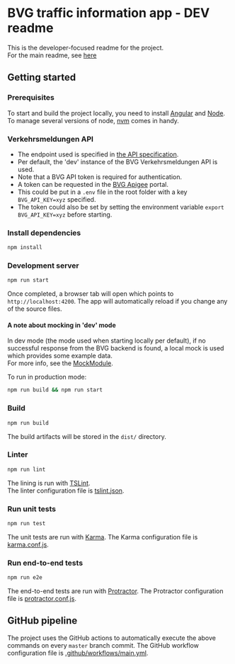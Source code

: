 # BVG traffic information app - DEV readme
This is the developer-focused readme for the project.  
For the main readme, see [here](https://github.com/olof-nord/bvg-traffic-information-app/blob/master/README.md)

## Getting started

### Prerequisites
To start and build the project locally, you need to install [Angular](https://github.com/angular/angular) and [Node](https://github.com/nodejs/node).
To manage several versions of node, [nvm](https://github.com/nvm-sh/nvm) comes in handy.

### Verkehrsmeldungen API
- The endpoint used is specified in [the API specification](https://github.com/olof-nord/bvg-traffic-information-app/blob/master/api/spec.yaml).
- Per default, the 'dev' instance of the BVG Verkehrsmeldungen API is used.
- Note that a BVG API token is required for authentication. 
- A token can be requested in the [BVG Apigee](https://bvg-nonprod-devel.apigee.io) portal.
- This could be put in a `.env` file in the root folder with a key `BVG_API_KEY=xyz` specified.
- The token could also be set by setting the environment variable `export BVG_API_KEY=xyz` before starting.

### Install dependencies 
```sh
npm install
```

### Development server
```sh
npm run start
```

Once completed, a browser tab will open which points to `http://localhost:4200`. The app will automatically reload if you change any of the source files.

#### A note about mocking in 'dev' mode
In dev mode (the mode used when starting locally per default), if no successful response from the BVG backend is found, a local mock is used
which provides some example data.  
For more info, see the [MockModule](https://github.com/olof-nord/bvg-traffic-information-app/blob/master/traffic-information-app/src/app/config/mock/mock.module.ts). 

To run in production mode:  
```sh
npm run build && npm run start
```

### Build
```sh
npm run build
```

The build artifacts will be stored in the `dist/` directory.

### Linter
```sh
npm run lint
```

The lining is run with [TSLint](https://github.com/palantir/tslint).  
The linter configuration file is [tslint.json](https://github.com/olof-nord/bvg-traffic-information-app/blob/master/traffic-information-app/tslint.json).

### Run unit tests
```sh
npm run test
``` 
The unit tests are run with [Karma](https://karma-runner.github.io).
The Karma configuration file is [karma.conf.js](https://github.com/olof-nord/bvg-traffic-information-app/blob/master/traffic-information-app/karma.conf.js).

### Run end-to-end tests
```sh
npm run e2e
```

The end-to-end tests are run with [Protractor](http://www.protractortest.org/).
The Protractor configuration file is [protractor.conf.js](https://github.com/olof-nord/bvg-traffic-information-app/blob/master/traffic-information-app/e2e/protractor.conf.js).

## GitHub pipeline
The project uses the GitHub actions to automatically execute the above commands on every `master` branch commit.
The GitHub workflow configuration file is [.github/workflows/main.yml](https://github.com/olof-nord/bvg-traffic-information-app/blob/master/.github/workflows/main.yml).
